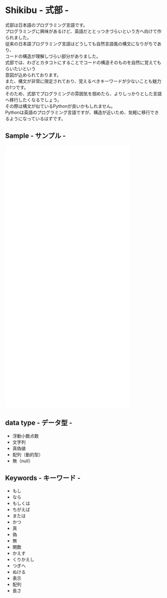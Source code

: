 # Shikibu - 式部 -
式部は日本語のプログラミング言語です。  
プログラミングに興味があるけど、英語だととっつきづらいという方へ向けて作られました。  
従来の日本語プログラミング言語はどうしても自然言語風の構文になりがちであり、  
コードの構造が理解しづらい部分がありました。  
式部では、わざとカタコトにすることでコードの構造そのものを自然に覚えてもらいたいという  
意図が込められております。  
また、構文が非常に限定されており、覚えるべきキーワードが少ないことも魅力の1つです。  
そのため、式部でプログラミングの雰囲気を掴めたら、よりしっかりとした言語へ移行したくなるでしょう。  
その際は構文が似ているPythonが良いかもしれません。  
Pythonは英語のプログラミング言語ですが、構造が近いため、気軽に移行できるようになっているはずです。  

## Sample - サンプル -
<img src="./sample/sample.svg" width="400" height="840" alt="css-in-readme">

## data type - データ型 -
- 浮動小数点数
- 文字列
- 真偽値
- 配列（動的型）
- 無（null）

## Keywords - キーワード -
- もし
- なら
- もしくは
- ちがえば
- または
- かつ
- 真
- 偽
- 無
- 関数
- かえす
- くりかえし
- つぎへ
- ぬける
- 表示
- 配列
- 長さ
